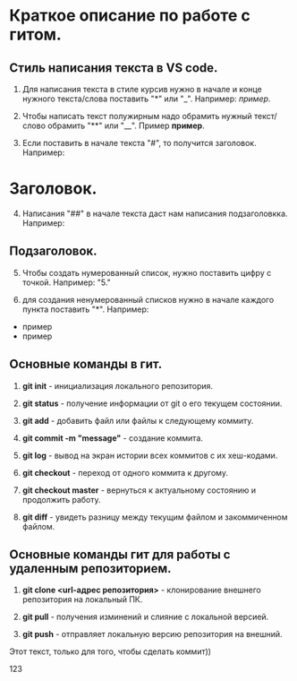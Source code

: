 # Краткое описание по работе с гитом.
## Стиль написания текста в VS code.
1. Для написания текста в стиле курсив нужно в начале и конце нужного текста/слова поставить "*" или "_". Например: *пример*. 

2. Чтобы написать текст полужирным надо обрамить нужный текст/слово обрамить "**" или "__". Пример **пример**.

3. Если поставить в начале текста "#", то получится заголовок. Например:
# Заголовок.

4. Написания "##" в начале текста даст нам написания подзаголовкка. Например:
## Подзаголовок.

5. Чтобы создать нумерованный список, нужно поставить цифру с точкой. Например: "5."

6. для создания ненумерованный списков нужно в начале каждого пункта поставить "*". Например:
* пример
* пример

## Основные команды в гит.
1. **git init** - инициализация локального репозитория.

2. **git status** - получение информации от git о его текущем состоянии.

3. **git add** - добавить файл или файлы к следующему коммиту.

4. **git commit -m "message"** - создание коммита.

5. **git log** - вывод на экран истории всех коммитов с их хеш-кодами.

6. **git checkout** - переход от одного коммита к другому.

7. **git checkout master** - вернуться к актуальному состоянию и продолжить работу.

8. **git diff** - увидеть разницу между текущим файлом и закоммиченном файлом. 

## Основные команды гит для работы с удаленным репозиторием.
1. **git clone <url-адрес репозитория>** - клонирование внешнего репозитория на локальный ПК.

2. **git pull** - получения изминений и слияние с локальной версией.

3. **git push** - отправляет локальную версию репозитория на внешний.

Этот текст, только для того, чтобы сделать коммит))

123
